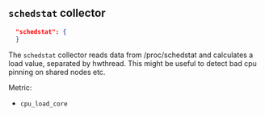 <!--
---
title: SchedStat Metric collector
description: Collect metrics from `/proc/schedstat`
categories: [cc-metric-collector]
tags: ['Admin']
weight: 2
hugo_path: docs/reference/cc-metric-collector/collectors/schedstat.md
---
-->

## `schedstat` collector
```json
  "schedstat": {
  }
```

The `schedstat` collector reads data from /proc/schedstat and calculates a load value, separated by hwthread. This might be useful to detect bad cpu pinning on shared nodes etc. 

Metric:
* `cpu_load_core`
